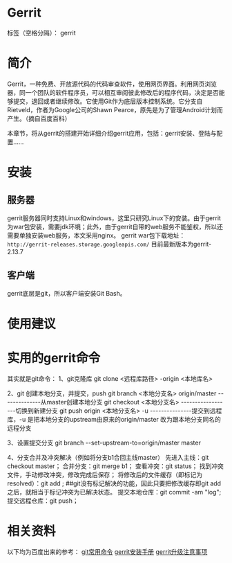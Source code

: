 # Gerrit

标签（空格分隔）： gerrit

# 简介

Gerrit，一种免费、开放源代码的代码审查软件，使用网页界面。利用网页浏览器，同一个团队的软件程序员，可以相互审阅彼此修改后的程序代码，决定是否能够提交，退回或者继续修改。它使用Git作为底层版本控制系统。它分支自Rietveld，作者为Google公司的Shawn Pearce，原先是为了管理Android计划而产生。（摘自百度百科）

本章节，将从gerrit的搭建开始详细介绍gerrit应用，包括：gerrit安装、登陆与配置……

# 安装
## 服务器
gerrit服务器同时支持Linux和windows，这里只研究Linux下的安装。由于gerrit为war包安装，需要jdk环境；此外，由于gerrit自带的web服务不能鉴权，所以还需要单独安装web服务，本文采用nginx。
gerrit war包下载地址：
`http://gerrit-releases.storage.googleapis.com/`
目前最新版本为gerrit-2.13.7
## 客户端
gerrit底层是git，所以客户端安装Git Bash。
# 使用建议

# 实用的gerrit命令
其实就是git命令：
1、git克隆库
git clone <远程库路径> -origin <本地库名>

2、git 创建本地分支，并提交，push
git branch <本地分支名> origin/master  --------------从master创建本地分支
git checkout <本地分支名>  ------------------切换到新建分支
git push origin <本地分支名> -u ---------------提交到远程库，-u 是把本地分支的upstream由原来的origin/master 改为跟本地分支同名的远程分支

3、设置提交分支
git branch --set-upstream-to=origin/master master

4、分支合并及冲突解决（例如将分支b1合回主线master）
先进入主线：git checkout master；
合并分支：git merge b1；
查看冲突：git status；
找到冲突文件，手动修改冲突，修改完成后保存；
将修改后的文件缓存（即标记为resolved）：git add  <fileName>;  ##git没有标记解决的功能，因此只要把修改缓存即git add之后，就相当于标记冲突为已解决状态。
提交本地仓库：git commit -am "log";
提交远程仓库：git push；
# 相关资料
以下均为百度出来的参考：
[git常用命令][1]
[gerrit安装手册][2]
[gerrit升级注意事项][3]


  [1]: http://www.ruanyifeng.com/blog/2015/12/git-cheat-sheet.html
  [2]: http://blog.csdn.net/benkaoya/article/details/8680886
  [3]: http://www.qdfuns.com/notes/19519/360c5520093835754e3a2d15af3ee67e.html
